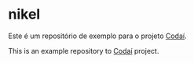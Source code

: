 # nikel

Este é um repositório de exemplo para o projeto [Codaí](https://codai.growdev.com.br/).

This is an example repository to [Codaí](https://codai.growdev.com.br/) project.
